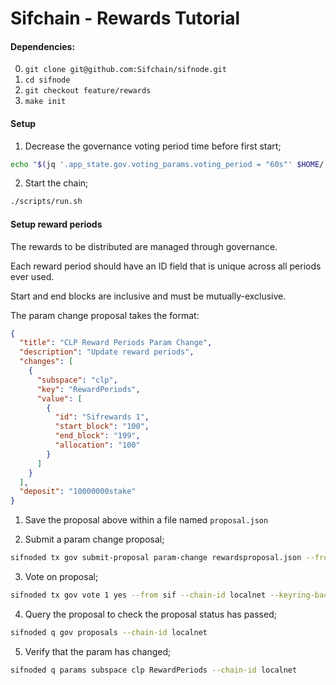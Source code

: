 # Sifchain - Rewards Tutorial

#### Dependencies:

0. `git clone git@github.com:Sifchain/sifnode.git`
1. `cd sifnode`
2. `git checkout feature/rewards`
3. `make init`

#### Setup

1. Decrease the governance voting period time before first start;
```bash
echo "$(jq '.app_state.gov.voting_params.voting_period = "60s"' $HOME/.sifnoded/config/genesis.json)" > $HOME/.sifnoded/config/genesis.json
```

2. Start the chain;
```bash
./scripts/run.sh
```

#### Setup reward periods

The rewards to be distributed are managed through governance.

Each reward period should have an ID field that is unique across all periods ever used.

Start and end blocks are inclusive and must be mutually-exclusive.

The param change proposal takes the format:

```json
{
  "title": "CLP Reward Periods Param Change",
  "description": "Update reward periods",
  "changes": [
    {
      "subspace": "clp",
      "key": "RewardPeriods",
      "value": [
        {
          "id": "Sifrewards 1",
          "start_block": "100",
          "end_block": "199",
          "allocation": "100"
        }
      ]
    }
  ],
  "deposit": "10000000stake"
}
```

1. Save the proposal above within a file named `proposal.json`

2. Submit a param change proposal;
```bash
sifnoded tx gov submit-proposal param-change rewardsproposal.json --from sif --keyring-backend test --chain-id localnet -y
```

3. Vote on proposal;
```bash
sifnoded tx gov vote 1 yes --from sif --chain-id localnet --keyring-backend test -y
```

4. Query the proposal to check the proposal status has passed;
```bash
sifnoded q gov proposals --chain-id localnet
```

5. Verify that the param has changed;
```bash
sifnoded q params subspace clp RewardPeriods --chain-id localnet
```